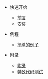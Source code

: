 
* 快速开始
    * [前言](前言.md) 
    * [安装](安装.md)

* 例程
    * [简单的例子](例程.md) 



* 附录
    * [附录](附录.md)
    * [特殊代码测试](测试.md)